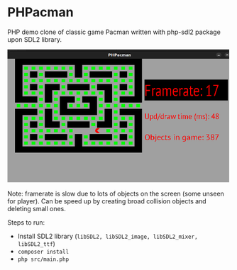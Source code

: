 # PHPacman

PHP demo clone of classic game Pacman written with php-sdl2 package upon SDL2 library.

[<img src="./resources/screenshot.png" width="500" height="300" />](./resources/screenshot.png)

Note: framerate is slow due to lots of objects on the screen (some unseen for player).
Can be speed up by creating broad collision objects and deleting small ones.

Steps to run:
- Install SDL2 library (`libSDL2, libSDL2_image, libSDL2_mixer, libSDL2_ttf`)
- `composer install`
- `php src/main.php`